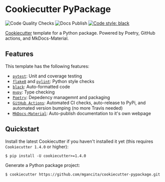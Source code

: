 # Cookiecutter PyPackage

![Code Quality Checks](https://github.com/mgancita/cookiecutter-pypackage/workflows/Code%20Quality%20Checks/badge.svg)
![Docs Publish](https://github.com/mgancita/cookiecutter-pypackage/workflows/Docs%20publish/badge.svg)
[![Code style: black](https://img.shields.io/badge/code%20style-black-000000.svg)](https://github.com/psf/black)

[Cookiecutter](https://github.com/cookiecutter/cookiecutter) template for a Python package. Powered by Poetry, GitHub actions, and MkDocs-Material.

## Features
This template has the following features:
  - [`pytest`](https://github.com/pytest-dev/pytest): Unit and coverage testing
  - [`flake8`](https://github.com/PyCQA/flake8) and [`pylint`](https://github.com/PyCQA/pylint): Python style checks
  - [`black`](https://github.com/psf/black): Auto-formatted code
  - [`mypy`](https://github.com/python/mypy): Type checking
  - [`Poetry`](https://github.com/python-poetry/poetry): Depedency managemnt and packaging
  - [`GitHub Actions`](https://github.com/features/actions): Automated CI checks, auto-release to PyPi, and automated version bumping (no more Travis needed)
  - [`MkDocs-Material`](https://github.com/squidfunk/mkdocs-material): Auto-publish documentation to it's own webpage

## Quickstart
Install the latest Cookiecutter if you haven't installed it yet (this requires
`Cookiecutter 1.4.0` or higher):

`$ pip install -U cookiecutter>=1.4.0`

Generate a Python package project:

`$ cookiecutter https://github.com/mgancita/cookiecutter-pypackage.git`

